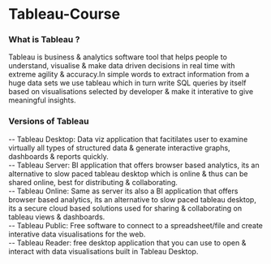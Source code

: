 # Tableau-Course

### What is Tableau ?
Tableau is business & analytics software tool that helps people to understand, visualise & make data driven decisions in real time with extreme agility & accuracy.In simple words to extract information from a huge data sets we use tableau which in turn write SQL queries by itself based on visualisations selected by developer & make it interative to give meaningful insights.

### Versions of Tableau 
-- Tableau Desktop: Data viz application that facitilates user to examine virtually all types of structured data & generate interactive graphs, dashboards & reports quickly.  
-- Tableau Server: BI application that offers browser based analytics, its an alternative to slow paced tableau desktop which is online & thus can be shared online, best for distributing & collaborating.  
-- Tableau Online: Same as server its also a BI application that offers browser based analytics, its an alternative to slow paced tableau desktop, its a secure cloud based solutions used for sharing & collaborating on tableau views & dashboards.  
-- Tableau Public: Free software to connect to a spreadsheet/file and create interative data visualisations for the web.  
-- Tableau Reader: free desktop application that you can use to open & interact with data visualisations built in Tableau Desktop.  
